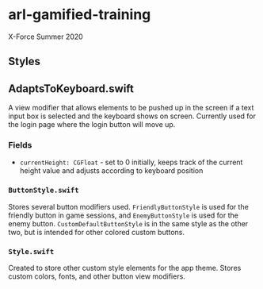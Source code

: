 # arl-gamified-training

X-Force Summer 2020

## Styles

## AdaptsToKeyboard.swift

A view modifier that allows elements to be pushed up in the screen if a text input box is selected and the keyboard shows on screen. Currently used for the login page where the login button will move up.

### Fields

- `currentHeight: CGFloat` - set to 0 initially, keeps track of the current height value and adjusts according to keyboard position

### `ButtonStyle.swift`

Stores several button modifiers used. `FriendlyButtonStyle` is used for the friendly button in game sessions, and `EnemyButtonStyle` is used for the enemy button. `CustomDefaultButtonStyle` is in the same style as the other two, but is intended for other colored custom buttons.

### `Style.swift`

Created to store other custom style elements for the app theme. Stores custom colors, fonts, and other button view modifiers.
